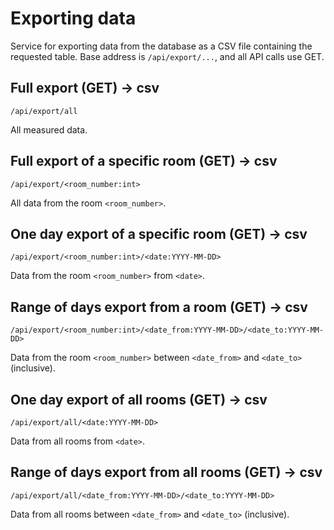 # Exporting data

Service for exporting data from the database as a CSV file containing the requested table. Base address is `/api/export/...`, and all API calls use GET.

## Full export (GET) → csv

```
/api/export/all
```

All measured data.

## Full export of a specific room (GET) → csv

```
/api/export/<room_number:int>
```

All data from the room `<room_number>`.

## One day export of a specific room (GET) → csv

```
/api/export/<room_number:int>/<date:YYYY-MM-DD>
```

Data from the room `<room_number>` from `<date>`.

## Range of days export from a room (GET) → csv

```
/api/export/<room_number:int>/<date_from:YYYY-MM-DD>/<date_to:YYYY-MM-DD>
```

Data from the room `<room_number>` between `<date_from>` and `<date_to>` (inclusive).

## One day export of all rooms (GET) → csv

```
/api/export/all/<date:YYYY-MM-DD>
```

Data from all rooms from `<date>`.

## Range of days export from all rooms (GET) → csv

```
/api/export/all/<date_from:YYYY-MM-DD>/<date_to:YYYY-MM-DD>
```

Data from all rooms between `<date_from>` and `<date_to>` (inclusive).
